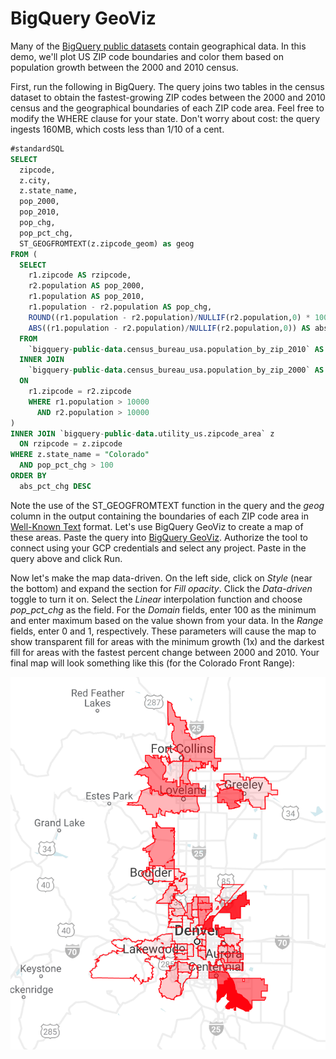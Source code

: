 # BigQuery GeoViz

Many of the [BigQuery public datasets](https://cloud.google.com/bigquery/public-data/) contain geographical data. In this demo, we'll plot US ZIP code boundaries and color them based on population growth between the 2000 and 2010 census.

First, run the following in BigQuery. The query joins two tables in the census dataset to obtain the fastest-growing ZIP codes between the 2000 and 2010 census and the geographical boundaries of each ZIP code area. Feel free to modify the WHERE clause for your state. Don't worry about cost: the query ingests 160MB, which costs less than 1/10 of a cent.

```sql
#standardSQL
SELECT
  zipcode,
  z.city,
  z.state_name,
  pop_2000,
  pop_2010,
  pop_chg,
  pop_pct_chg,
  ST_GEOGFROMTEXT(z.zipcode_geom) as geog
FROM (
  SELECT
    r1.zipcode AS rzipcode,
    r2.population AS pop_2000,
    r1.population AS pop_2010,
    r1.population - r2.population AS pop_chg,
    ROUND((r1.population - r2.population)/NULLIF(r2.population,0) * 100, 2) AS pop_pct_chg,
    ABS((r1.population - r2.population)/NULLIF(r2.population,0)) AS abs_pct_chg
  FROM 
    `bigquery-public-data.census_bureau_usa.population_by_zip_2010` AS r1
  INNER JOIN
    `bigquery-public-data.census_bureau_usa.population_by_zip_2000` AS r2
  ON
    r1.zipcode = r2.zipcode 
    WHERE r1.population > 10000
      AND r2.population > 10000
)
INNER JOIN `bigquery-public-data.utility_us.zipcode_area` z
  ON rzipcode = z.zipcode
WHERE z.state_name = "Colorado"
  AND pop_pct_chg > 100
ORDER BY
  abs_pct_chg DESC
```

Note the use of the ST_GEOGFROMTEXT function in the query and the *geog* column in the output containing the boundaries of each ZIP code area in [Well-Known Text](https://en.wikipedia.org/wiki/Well-known_text_representation_of_geometry) format. Let's use BigQuery GeoViz to create a map of these areas. Paste the query into [BigQuery GeoViz](bigquerygeoviz.appspot.com). Authorize the tool to connect using your GCP credentials and select any project. Paste in the query above and click Run.

Now let's make the map data-driven. On the left side, click on *Style* (near the bottom) and expand the section for *Fill opacity*. Click the *Data-driven* toggle to turn it on. Select the _Linear_ interpolation function and choose _pop_pct_chg_ as the field. For the *Domain* fields, enter 100 as the minimum and enter maximum based on the value shown from your data. In the *Range* fields, enter 0 and 1, respectively. These parameters will cause the map to show transparent fill for areas with the minimum growth (1x) and the darkest fill for areas with the fastest percent change between 2000 and 2010. Your final map will look something like this (for the Colorado Front Range):

![Map of fastest growing ZIP code areas near Denver](img/DenverZIPs.png)